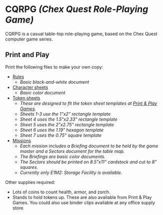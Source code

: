 # CQRPG _(Chex Quest Role-Playing Game)_

CQRPG is a casual table-top role-playing game, based on the Chex Quest computer game series.

## Print and Play

Print the following files to make your own copy:
* [Rules](https://github.com/GamesFaix/cqrpg/blob/main/docs/CQRPG%20Rules%20v1.pdf)
  * _Basic black-and-white document_
* [Character sheets](https://github.com/GamesFaix/cqrpg/blob/main/docs/CQRPG%20Character%20Sheets.pdf)
  * _Basic color document_
* [Token sheets](https://github.com/GamesFaix/cqrpg/tree/main/docs/tokens) 
  * _These are designed to fit the token sheet templates at [Print & Play Games](https://www.printplaygames.com/)._
  * _Sheets 1-3 use the 1"x2" rectangle template_
  * _Sheet 4 uses the 1.5"x2.33" rectangle template_
  * _Sheet 5 uses the 2"x2.75" rectangle template_
  * _Sheet 6 uses the 1.19" hexagon template_
  * _Sheet 7 uses the 0.75" square template_
* [Missions](https://github.com/GamesFaix/cqrpg/tree/main/docs/missions)
  * _Each mission includes a Briefing document to be held by the game master and a Sectors document for the table map._
  * _The Briefings are basic color documents._
  * _The Sectors should be printed on 8.5"x11" cardstock and cut to 8" squares._
  * _Currently only E1M2: Storage Facility is available._

Other supplies required:
* Lots of coins to count health, armor, and zorch.
* Stands to hold tokens up. These are also available from Print & Play Games. You could also use binder clips available at any office supply store.